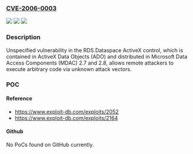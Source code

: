 ### [CVE-2006-0003](https://cve.mitre.org/cgi-bin/cvename.cgi?name=CVE-2006-0003)
![](https://img.shields.io/static/v1?label=Product&message=n%2Fa&color=blue)
![](https://img.shields.io/static/v1?label=Version&message=n%2Fa&color=blue)
![](https://img.shields.io/static/v1?label=Vulnerability&message=n%2Fa&color=brighgreen)

### Description

Unspecified vulnerability in the RDS.Dataspace ActiveX control, which is contained in ActiveX Data Objects (ADO) and distributed in Microsoft Data Access Components (MDAC) 2.7 and 2.8, allows remote attackers to execute arbitrary code via unknown attack vectors.

### POC

#### Reference
- https://www.exploit-db.com/exploits/2052
- https://www.exploit-db.com/exploits/2164

#### Github
No PoCs found on GitHub currently.


